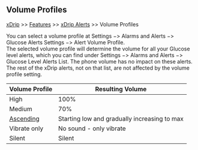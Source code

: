 ## Volume Profiles  
[xDrip](../README.md) >> [Features](./Features_page) >> [xDrip Alerts](./Alerts_page) >> Volume Profiles  
  
You can select a volume profile at Settings &#8722;> Alarms and Alerts &#8722;> Glucose Alerts Settings &#8722;> Alert Volume Profile.  
The selected volume profile will determine the volume for all your Glucose level alerts, which you can find under Settings &#8722;> Alarms and Alerts &#8722;> Glucose Level Alerts List. The phone volume has no impact on these alerts.  
The rest of the xDrip alerts, not on that list, are not affected by the volume profile setting.  
  
| Volume Profile | Resulting Volume |  
|----------------|-------------|  
| High           | 100%        |  
| Medium         | 70%         |  
| [Ascending](./Ascending-volume-profile.md)      | Starting low and gradually increasing to max |  
| Vibrate only   | No sound - only vibrate |  
| Silent         | Silent     |  
  
